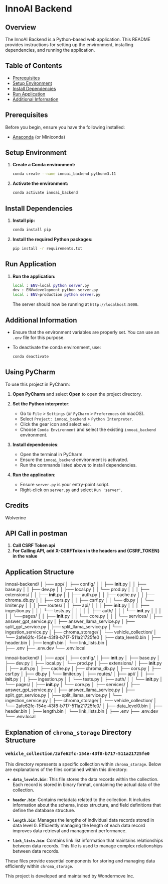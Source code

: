 # InnoAI Backend

## Overview

The InnoAI Backend is a Python-based web application. This README provides instructions for setting up the environment, installing dependencies, and running the application.

## Table of Contents

- [Prerequisites](#prerequisites)
- [Setup Environment](#setup-environment)
- [Install Dependencies](#install-dependencies)
- [Run Application](#run-application)
- [Additional Information](#additional-information)
  
## Prerequisites

Before you begin, ensure you have the following installed:

- [Anaconda](https://www.anaconda.com/products/individual) (or Miniconda)
  
## Setup Environment

1. **Create a Conda environment:**

    ```sh
    conda create --name innoai_backend python=3.11
    ```

2. **Activate the environment:**

    ```sh
    conda activate innoai_backend
    ```

## Install Dependencies

1. **Install pip:**

    ```sh
    conda install pip
    ```

2. **Install the required Python packages:**

    ```sh
    pip install -r requirements.txt
    ```

## Run Application

1. **Run the application:**

    ```sh
    local : ENV=local python server.py
    dev : ENV=development python server.py
    local : ENV=production python server.py
    ```

    The server should now be running at `http://localhost:5000`.

## Additional Information

- Ensure that the environment variables are properly set. You can use an `.env` file for this purpose.
- To deactivate the conda environment, use:

    ```sh
    conda deactivate
    ```

## Using PyCharm

To use this project in PyCharm:

1. **Open PyCharm** and select **Open** to open the project directory.
2. **Set the Python interpreter**:
    - Go to `File` > `Settings` (or `PyCharm` > `Preferences` on macOS).
    - Select `Project: innoai_backend` > `Python Interpreter`.
    - Click the gear icon and select `Add`.
    - Choose `Conda Environment` and select the existing `innoai_backend` environment.
3. **Install dependencies**:
    - Open the terminal in PyCharm.
    - Ensure the `innoai_backend` environment is activated.
    - Run the commands listed above to install dependencies.

4. **Run the application**:
    - Ensure `server.py` is your entry-point script.
    - Right-click on `server.py` and select `Run 'server'`.

## Credits

Wolverine

## API Call in postman 
1. **Call CSRF Token api**
2. **For Calling API, add X-CSRFToken in the headers and {CSRF_TOKEN} in the value**

## Application Structure

innoai-backend/
│
├── app/
│   ├── config/
│   │   ├── __init__.py
│   │   ├── base.py
│   │   ├── dev.py
│   │   ├── local.py
│   │   └── prod.py
│   │
│   ├── extensions/
│   │   ├── __init__.py
│   │   ├── auth.py
│   │   ├── cache.py
│   │   ├── chroma_db.py
│   │   ├── cors.py
│   │   ├── csrf.py
│   │   └── db.py
│   │   └── limiter.py
│   │
│   ├── routes/
│   │   ├── api/
│   │   │   ├── __init__.py
│   │   │   ├── ingestion.py
│   │   │   └── tests.py
│   │   │
│   │   ├── auth/
│   │   │   └── __init__.py
│   │   │
│   │   └──pages/
│   │       ├── __init__.py
│   │       └── core.py
│   │
│   └── services/
│       ├── answer_gpt_service.py
│       ├── answer_llama_service.py
│       ├── split_gpt_service.py
│       ├── split_llama_service.py
│       └── ingestion_service.py
│
├── chroma_storage/
│   └── vehicle_collection/
│       └── 2afe62fc-154e-43f8-b717-511a21725fe0
│            ├── data_level0.bin
│            ├── header.bin
│            ├── length.bin
│            └── link_lists.bin
│   
├── .env
├── .env.dev
└── .env.local

innoai-backend/
│
├── app/
│
├── config/
│   ├── __init__.py
│   ├── base.py
│   ├── dev.py
│   ├── local.py
│   └── prod.py
│
├── extensions/
│   ├── __init__.py
│   ├── auth.py
│   ├── cache.py
│   ├── chroma_db.py
│   ├── cors.py
│   ├── csrf.py
│   ├── db.py
│   └── limiter.py
│
├── routes/
│   ├── api/
│   │   ├── __init__.py
│   │   ├── ingestion.py
│   │   └── tests.py
│   ├── auth/
│   │   └── __init__.py
│   └── pages/
│       ├── __init__.py
│       └── core.py
│
├── services/
│   ├── answer_gpt_service.py
│   ├── answer_llama_service.py
│   ├── split_gpt_service.py
│   ├── split_llama_service.py
│   └── ingestion_service.py
│
├── chroma_storage/
│   └── vehicle_collection/
│       └── 2afe62fc-154e-43f8-b717-511a21725fe0/
│           ├── data_level0.bin
│           ├── header.bin
│           ├── length.bin
│           └── link_lists.bin
│
├── .env
├── .env.dev
└── .env.local


## Explanation of `chroma_storage` Directory Structure

### `vehicle_collection/2afe62fc-154e-43f8-b717-511a21725fe0`

This directory represents a specific collection within `chroma_storage`. Below are explanations of the files contained within this directory:

- **`data_level0.bin`**: This file stores the data records within the collection. Each record is stored in binary format, containing the actual data of the collection.

- **`header.bin`**: Contains metadata related to the collection. It includes information about the schema, index structure, and field definitions that define the database structure.

- **`length.bin`**: Manages the lengths of individual data records stored in data level 0. Efficiently managing the length of each data record improves data retrieval and management performance.

- **`link_lists.bin`**: Contains link list information that maintains relationships between data records. This file is used to manage complex relationships between data records.

These files provide essential components for storing and managing data efficiently within `chroma_storage`.










This project is developed and maintained by Wondermove Inc.

